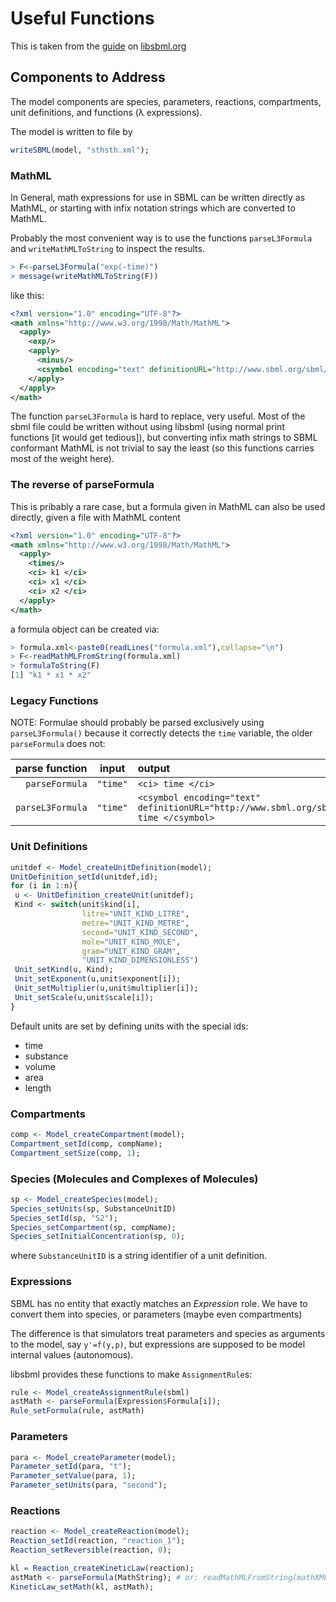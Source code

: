 # Useful Functions

This is taken from the
[guide](http://sbml.org/Software/libSBML/libSBML_R_Example_Programs)
on [libsbml.org](libsbml.org)

## Components to Address

The model components are species, parameters, reactions, compartments,
unit definitions, and functions (λ expressions).

The model is written to file by
```R
writeSBML(model, "sthsth.xml");
```

### MathML

In General, math expressions for use in SBML can be written directly
as MathML, or starting with infix notation strings which are converted to
MathML. 

Probably the most convenient way is to use the functions
`parseL3Formula` and `writeMathMLToString` to inspect the results.

```R
> F<-parseL3Formula("exp(-time)")
> message(writeMathMLToString(F))
```
like this:
```xml
<?xml version="1.0" encoding="UTF-8"?>
<math xmlns="http://www.w3.org/1998/Math/MathML">
  <apply>
    <exp/>
    <apply>
      <minus/>
      <csymbol encoding="text" definitionURL="http://www.sbml.org/sbml/symbols/time"> time </csymbol>
    </apply>
  </apply>
</math>
```

The function `parseL3Formula` is hard to replace, very useful. Most of
the sbml file could be written without using libsbml (using normal
print functions [it would get tedious]), but converting infix math
strings to SBML conformant MathML is not trivial to say the least (so
this functions carries most of the weight here).

### The reverse of parseFormula

This is pribably a rare case, but a formula given in MathML can also be used directly, given a file with MathML content
```xml formula.xml
<?xml version="1.0" encoding="UTF-8"?>
<math xmlns="http://www.w3.org/1998/Math/MathML">
  <apply>
    <times/>
    <ci> k1 </ci>
    <ci> x1 </ci>
    <ci> x2 </ci>
  </apply>
</math>
```
a formula object can be created via:
```R
> formula.xml<-paste0(readLines("formula.xml"),collapse="\n")
> F<-readMathMLFromString(formula.xml)
> formulaToString(F)
[1] "k1 * x1 * x2"
```

### Legacy Functions

NOTE: Formulae should probably be parsed exclusively using `parseL3Formula()` because it correctly detects the `time` variable, the older `parseFormula` does not:

|parse function|input|output|
|-------------:|:---:|:-----|
|`parseFormula`|`"time"`|`<ci> time </ci>`|
|`parseL3Formula`|`"time"`|`<csymbol encoding="text" definitionURL="http://www.sbml.org/sbml/symbols/time"> time </csymbol>`|

### Unit Definitions

```R
unitdef <- Model_createUnitDefinition(model);
UnitDefinition_setId(unitdef,id);
for (i in 1:n){
 u <- UnitDefinition_createUnit(unitdef);
 Kind <- switch(unit$kind[i],
                litre="UNIT_KIND_LITRE",
                metre="UNIT_KIND_METRE",
                second="UNIT_KIND_SECOND",
                mole="UNIT_KIND_MOLE",
                gram="UNIT_KIND_GRAM",
                "UNIT_KIND_DIMENSIONLESS")
 Unit_setKind(u, Kind);
 Unit_setExponent(u,unit$exponent[i]);
 Unit_setMultiplier(u,unit$multiplier[i]);
 Unit_setScale(u,unit$scale[i]);
}
```

Default units are set by defining units with the special ids:

- time
- substance
- volume
- area
- length

### Compartments

```R
comp <- Model_createCompartment(model);
Compartment_setId(comp, compName);
Compartment_setSize(comp, 1);
```

### Species (Molecules and Complexes of Molecules)

```R
sp <- Model_createSpecies(model);
Species_setUnits(sp, SubstanceUnitID)
Species_setId(sp, "S2");
Species_setCompartment(sp, compName);
Species_setInitialConcentration(sp, 0);
```

where `SubstanceUnitID` is a string identifier of a unit definition.

### Expressions

SBML has no entity that exactly matches an _Expression_ role. We have to convert them into species, or parameters (maybe even compartments)

The difference is that simulators treat parameters and species as arguments to the model, say `y'=f(y,p)`, but expressions are supposed to be model internal values (autonomous).

libsbml provides these functions to make `AssignmentRule`s:

```R
rule <- Model_createAssignmentRule(sbml)
astMath <- parseFormula(Expression$Formula[i]);
Rule_setFormula(rule, astMath)
```

### Parameters

```R
para <- Model_createParameter(model);
Parameter_setId(para, "t");
Parameter_setValue(para, 1);
Parameter_setUnits(para, "second");

```

### Reactions

```R
reaction <- Model_createReaction(model);
Reaction_setId(reaction, "reaction_1");
Reaction_setReversible(reaction, 0);

kl = Reaction_createKineticLaw(reaction);
astMath <- parseFormula(MathString); # or: readMathMLFromString(mathXMLString);
KineticLaw_setMath(kl, astMath);

```
  


